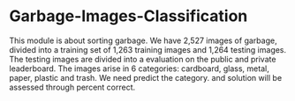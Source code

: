 # Garbage-Images-Classification
This module is about sorting garbage. We have 2,527 images of garbage, divided into a training set of 1,263 training images and 1,264 testing images. The testing images are divided into a evaluation on the public and private leaderboard. The images arise in 6 categories: cardboard, glass, metal, paper, plastic and trash. We need predict the category. and solution will be assessed through percent correct.
